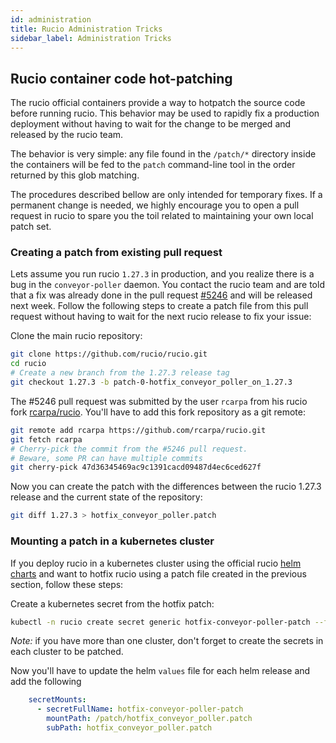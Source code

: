 ```yaml
---
id: administration
title: Rucio Administration Tricks
sidebar_label: Administration Tricks
---
```


## Rucio container code hot-patching

The rucio official containers provide a way to hotpatch the source code
before running rucio. This behavior may be used to rapidly fix a production
deployment without having to wait for the change to be merged and released by
the rucio team.

The behavior is very simple: any file found in the `/patch/*` directory inside
the containers will be fed to the `patch` command-line tool in the order
returned by this glob matching.

The procedures described bellow are only intended for temporary fixes. If a
permanent change is needed, we highly encourage you to open a pull request
in rucio to spare you the toil related to maintaining your own local patch set.

### Creating a patch from existing pull request

Lets assume you run rucio `1.27.3` in production, and you realize there is
a bug in the `conveyor-poller` daemon. You contact the rucio team and are
told that a fix was already done in the pull request
[#5246](https://github.com/rucio/rucio/pull/5246/commits)
and will be released next week. Follow
the following steps to create a patch file from this pull request without
having to wait for the next rucio release to fix your issue:

Clone the main rucio repository:

```bash
git clone https://github.com/rucio/rucio.git
cd rucio
# Create a new branch from the 1.27.3 release tag
git checkout 1.27.3 -b patch-0-hotfix_conveyor_poller_on_1.27.3
```

The #5246 pull request was submitted by the user `rcarpa` from his rucio
fork [rcarpa/rucio](https://github.com/rcarpa/rucio). You'll have to add
this fork repository as a git remote:

```bash
git remote add rcarpa https://github.com/rcarpa/rucio.git
git fetch rcarpa
# Cherry-pick the commit from the #5246 pull request.
# Beware, some PR can have multiple commits
git cherry-pick 47d36345469ac9c1391cacd09487d4ec6ced627f
```

Now you can create the patch with the differences between the rucio 1.27.3
release and the current state of the repository:

```bash
git diff 1.27.3 > hotfix_conveyor_poller.patch
```

### Mounting a patch in a kubernetes cluster

If you deploy rucio in a kubernetes cluster using the official rucio
[helm charts](https://github.com/rucio/helm-charts/) and want to hotfix
rucio using a patch file created in the previous section, follow these steps:

Create a kubernetes secret from the hotfix patch:

```bash
kubectl -n rucio create secret generic hotfix-conveyor-poller-patch --from-file=hotfix_conveyor_poller.patch
```

*Note:* if you have more than one cluster, don't forget to create the
secrets in each cluster to be patched.

Now you'll have to update the helm `values` file for each helm release and
add the following

```yaml
    secretMounts:
      - secretFullName: hotfix-conveyor-poller-patch
        mountPath: /patch/hotfix_conveyor_poller.patch
        subPath: hotfix_conveyor_poller.patch
```
